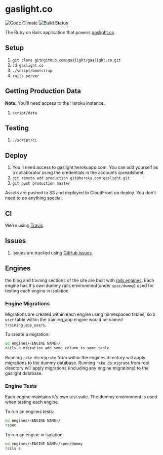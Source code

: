 # gaslight.co

[![Code Climate](https://codeclimate.com/github/gaslight/gaslight.co.png)](https://codeclimate.com/github/gaslight/gaslight.co)
[![Build Status](https://travis-ci.org/gaslight/gaslight.co.png?branch=master)](https://travis-ci.org/gaslight/gaslight.co)

The Ruby on Rails application that powers [gaslight.co][gco].

## Setup

1. `git clone git@github.com:gaslight/gaslight.co.git`
1. `cd gaslight.co`
1. `./script/bootstrap`
1. `rails server`

## Getting Production Data

**Note:** You'll need access to the Heroku instance.

1. `script/data`

## Testing

1. `./script/ci`

## Deploy

1. You'll need access to gaslight.herokuapp.com. You can add yourself as
   a collaborator using the credentials in the accounts spreadsheet.
1. `git remote add production git@heroku.com:gaslight.git`
1. `git push production master`

Assets are pushed to S3 and deployed to CloudFront on deploy. You don't
need to do anything special.

## CI

We're using [Travis][tci].

## Issues

1. Issues are tracked using [GitHub issues][ghissues].

[gco]: http://gaslight.co
[ghissues]: https://github.com/gaslight/gaslight.co/issues
[tci]: https://travis-ci.org/gaslight/gaslight.co

## Engines

the blog and training sections of the site are built with [rails engines](http://edgeguides.rubyonrails.org/engines.html). Each engine has it's own dummy rails environment(under `spec/dummy`) used for testing each engine in isolation.

### Engine Migrations

Migrations are created within each engine using namespaced tables, so a `user` table within the training_app engine would be named `training_app_users`.

To create a migration:

```sh
cd engines/<ENGINE NAME>/
rails g migration add_some_column_to_some_table
```

Running `rake db:migrate` from within the engines directory will apply migrations to the dummy database. Running `rake db:migrate` from root directory will apply migrations (including any engine migrations) to the gaslight database.

### Engine Tests

Each engine maintains it's own test suite. The dummy environment is used when testing each engine.

To run an engines tests:

```sh
cd engines/<ENGINE NAME>/
rspec
```

To run an engine in isolation:

```sh
cd engines/<ENGINE NAME>/spec/dummy
rails s
```